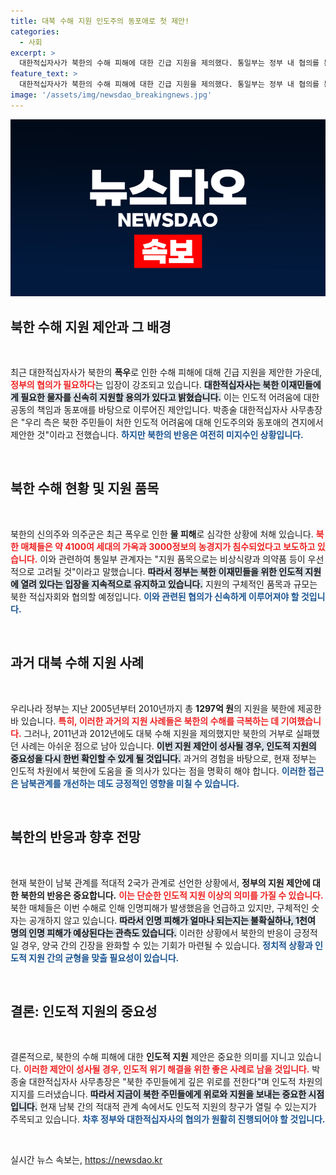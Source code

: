 ```yaml
---
title: 대북 수해 지원 인도주의 동포애로 첫 제안!
categories:
  - 사회
excerpt: >
  대한적십자사가 북한의 수해 피해에 대한 긴급 지원을 제의했다. 통일부는 정부 내 협의를 통해 지원 결정이 이루어졌다고 밝혔으나, 북한의 반응은 미지수. 인도적 차원의 협력이 과연 가능할까?
feature_text: >
  대한적십자사가 북한의 수해 피해에 대한 긴급 지원을 제의했다. 통일부는 정부 내 협의를 통해 지원 결정이 이루어졌다고 밝혔으나, 북한의 반응은 미지수. 인도적 차원의 협력이 과연 가능할까?
image: '/assets/img/newsdao_breakingnews.jpg'
---
```


<p><img src="/assets/img/newsdao_breakingnews.jpg" alt="flaretime 속보" /></p>

<h2 data-ke-size="size26">북한 수해 지원 제안과 그 배경</h2>

<p data-ke-size="size16">&nbsp;</p>

<p>최근 대한적십자사가 북한의 <b>폭우</b>로 인한 수해 피해에 대해 긴급 지원을 제안한 가운데, <b><span style="color: #ee2323;">정부의 협의가 필요하다</span></b>는 입장이 강조되고 있습니다. <b><span style="background-color: #21538527;">대한적십자사는 북한 이재민들에게 필요한 물자를 신속히 지원할 용의가 있다고 밝혔습니다.</span></b> 이는 인도적 어려움에 대한 공동의 책임과 동포애를 바탕으로 이루어진 제안입니다. 박종술 대한적십자사 사무총장은 "우리 측은 북한 주민들이 처한 인도적 어려움에 대해 인도주의와 동포애의 견지에서 제안한 것"이라고 전했습니다. <b><span style="color: #1a5490;">하지만 북한의 반응은 여전히 미지수인 상황입니다.</span></b></p>

<p data-ke-size="size16">&nbsp;</p>

<h2 data-ke-size="size26">북한 수해 현황 및 지원 품목</h2>

<p data-ke-size="size16">&nbsp;</p>

<p>북한의 신의주와 의주군은 최근 폭우로 인한 <b>물 피해</b>로 심각한 상황에 처해 있습니다. <b><span style="color: #ee2323;">북한 매체들은 약 4100여 세대의 가옥과 3000정보의 농경지가 침수되었다고 보도하고 있습니다.</span></b> 이와 관련하여 통일부 관계자는 "지원 품목으로는 비상식량과 의약품 등이 우선적으로 고려될 것"이라고 말했습니다. <b><span style="background-color: #21538527;">따라서 정부는 북한 이재민들을 위한 인도적 지원에 열려 있다는 입장을 지속적으로 유지하고 있습니다.</span></b> 지원의 구체적인 품목과 규모는 북한 적십자회와 협의할 예정입니다. <b><span style="color: #1a5490;">이와 관련된 협의가 신속하게 이루어져야 할 것입니다.</span></b></p>

<p data-ke-size="size16">&nbsp;</p>

<h2 data-ke-size="size26">과거 대북 수해 지원 사례</h2>

<p data-ke-size="size16">&nbsp;</p>

<p>우리나라 정부는 지난 2005년부터 2010년까지 총 <b>1297억 원</b>의 지원을 북한에 제공한 바 있습니다. <b><span style="color: #ee2323;">특히, 이러한 과거의 지원 사례들은 북한의 수해를 극복하는 데 기여했습니다.</span></b> 그러나, 2011년과 2012년에도 대북 수해 지원을 제의했지만 북한의 거부로 실패했던 사례는 아쉬운 점으로 남아 있습니다. <b><span style="background-color: #21538527;">이번 지원 제안이 성사될 경우, 인도적 지원의 중요성을 다시 한번 확인할 수 있게 될 것입니다.</span></b> 과거의 경험을 바탕으로, 현재 정부는 인도적 차원에서 북한에 도움을 줄 의사가 있다는 점을 명확히 해야 합니다. <b><span style="color: #1a5490;">이러한 접근은 남북관계를 개선하는 데도 긍정적인 영향을 미칠 수 있습니다.</span></b></p>

<p data-ke-size="size16">&nbsp;</p>

<h2 data-ke-size="size26">북한의 반응과 향후 전망</h2>

<p data-ke-size="size16">&nbsp;</p>

<p>현재 북한이 남북 관계를 적대적 2국가 관계로 선언한 상황에서, <b>정부의 지원 제안에 대한 북한의 반응은 중요합니다.</b> <b><span style="color: #ee2323;">이는 단순한 인도적 지원 이상의 의미를 가질 수 있습니다.</span></b> 북한 매체들은 이번 수해로 인해 인명피해가 발생했음을 언급하고 있지만, 구체적인 숫자는 공개하지 않고 있습니다. <b><span style="background-color: #21538527;">따라서 인명 피해가 얼마나 되는지는 불확실하나, 1천여 명의 인명 피해가 예상된다는 관측도 있습니다.</span></b> 이러한 상황에서 북한의 반응이 긍정적일 경우, 양국 간의 긴장을 완화할 수 있는 기회가 마련될 수 있습니다. <b><span style="color: #1a5490;">정치적 상황과 인도적 지원 간의 균형을 맞출 필요성이 있습니다.</span></b></p>

<p data-ke-size="size16">&nbsp;</p>

<h2 data-ke-size="size26">결론: 인도적 지원의 중요성</h2>

<p data-ke-size="size16">&nbsp;</p>

<p>결론적으로, 북한의 수해 피해에 대한 <b>인도적 지원</b> 제안은 중요한 의미를 지니고 있습니다. <b><span style="color: #ee2323;">이러한 제안이 성사될 경우, 인도적 위기 해결을 위한 좋은 사례로 남을 것입니다.</span></b> 박종술 대한적십자사 사무총장은 "북한 주민들에게 깊은 위로를 전한다"며 인도적 차원의 지지를 드러냈습니다. <b><span style="background-color: #21538527;">따라서 지금이 북한 주민들에게 위로와 지원을 보내는 중요한 시점입니다.</span></b> 현재 남북 간의 적대적 관계 속에서도 인도적 지원의 창구가 열릴 수 있는지가 주목되고 있습니다. <b><span style="color: #1a5490;">차후 정부와 대한적십자사의 협의가 원활히 진행되어야 할 것입니다.</span></b></p>

<p data-ke-size="size16">&nbsp;</p>
실시간 뉴스 속보는, <a href="https://newsdao.kr" rel="dofollow">https://newsdao.kr</a>


